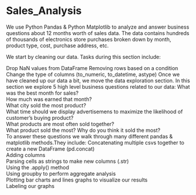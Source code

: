 # Sales_Analysis
<p>We use Python Pandas & Python Matplotlib to analyze and answer business questions about 12 months worth of sales data. The data contains hundreds of thousands of electronics store purchases broken down by month, product type, cost, purchase address, etc.

We start by cleaning our data. Tasks during this section include:

Drop NaN values from DataFrame
Removing rows based on a condition
Change the type of columns (to_numeric, to_datetime, astype)
Once we have cleaned up our data a bit, we move the data exploration section. In this section we explore 5 high level business questions related to our data:
What was the best month for sales?<br> How much was earned that month?</br>
What city sold the most product?</br>
What time should we display advertisemens to maximize the likelihood of customer’s buying product?<br>
What products are most often sold together?<br>
What product sold the most? Why do you think it sold the most?<br>
To answer these questions we walk through many different pandas & matplotlib methods.They include:
Concatenating multiple csvs together to create a new DataFrame (pd.concat)
<br>Adding columns
<br>Parsing cells as strings to make new columns (.str)
<br>Using the .apply() method
<br>Using groupby to perform aggregate analysis
<br>Plotting bar charts and lines graphs to visualize our results
<br>Labeling our graphs</p>
 
